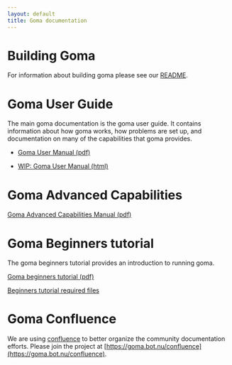 ```yaml
---
layout: default
title: Goma documentation
---
```


# Building Goma

For information about building goma please see our [README](https://github.com/goma/goma/blob/master/README.md).

# Goma User Guide
The main goma documentation is the goma user guide. It contains information about
how goma works, how problems are set up, and documentation on many of the capabilities that
goma provides.

- [Goma User Manual (pdf)](/files/goma-manual.pdf)

- [WIP: Goma User Manual (html)](/user-manual)

# Goma Advanced Capabilities

[Goma Advanced Capabilities Manual (pdf)](/files/goma-adv-cap.pdf)

# Goma Beginners tutorial

The goma beginners tutorial provides an introduction to running goma.

[Goma beginners tutorial (pdf)](/files/goma-beginners-tutorial.pdf)

[Beginners tutorial required files](/files/goma_beginners_tutorial.tar.gz)

# Goma Confluence

We are using [confluence](https://www.atlassian.com/software/confluence) to better organize the community documentation efforts. Please join the project at [https://goma.bot.nu/confluence](https://goma.bot.nu/confluence).
